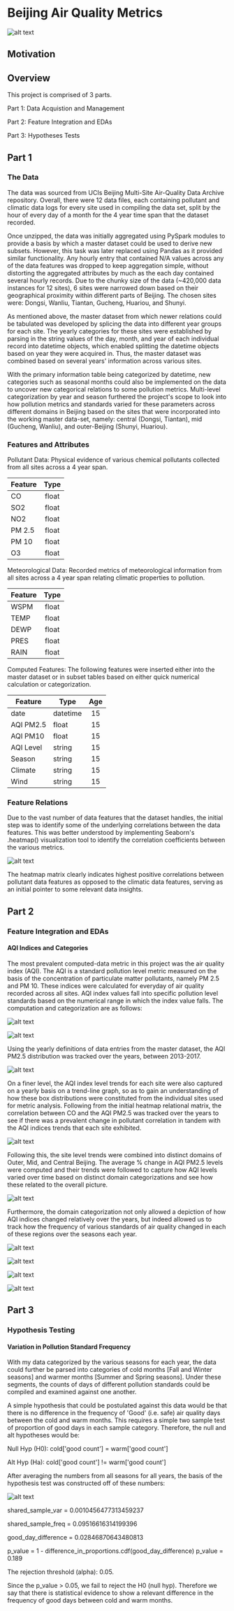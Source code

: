 # Beijing Air Quality Metrics

![alt text](/beijing_wallpaper.jpg)


## Motivation

## Overview

This project is comprised of 3 parts.  

Part 1: Data Acquistion and Management

Part 2: Feature Integration and EDAs

Part 3: Hypotheses Tests

## Part 1

### The Data

The data was sourced from UCIs Beijing Multi-Site Air-Quality Data Archive repository. Overall, there were 12 data files, each containing pollutant and climatic data logs for every site used in compiling the data set, split by the hour of every day of a month for the 4 year time span that the dataset recorded. 

Once unzipped, the data was initially aggregated using PySpark modules to provide a basis by which a master dataset could be used to derive new subsets. However, this task was later replaced using Pandas as it provided similar functionality. Any hourly entry that contained N/A values across any of the data features was dropped to keep aggregation simple, without distorting the aggregated attributes by much as the each day contained several hourly records. Due to the chunky size of the data (~420,000 data instances for 12 sites), 6 sites were narrowed down based on their geographical proximity within different parts of Beijing. The chosen sites were: Dongsi, Wanliu, Tiantan, Gucheng, Huariou, and Shunyi.

As mentioned above, the master dataset from which newer relations could be tabulated was developed by splicing the data into different year groups for each site. The yearly categories for these sites were established by parsing in the string values of the day, month, and year of each individual record into datetime objects, which enabled splitting the datetime objects based on year they were acquired in. Thus, the master dataset was combined based on several years' information across various sites. 

With the primary information table being categorized by datetime, new categories such as seasonal months could also be implemented on the data to uncover new categorical relations to some pollution metrics. Multi-level categorization by year and season furthered the project's scope to look into how pollution metrics and standards varied for these parameters across different domains in Beijing based on the sites that were incorporated into the working master data-set, namely: central (Dongsi, Tiantan), mid (Gucheng, Wanliu), and outer-Beijing (Shunyi, Huariou). 

### Features and Attributes
Pollutant Data:  Physical evidence of various chemical pollutants collected from all sites across a 4 year span. 

| Feature  |Type     |
| ------------- |:-------------:|
| CO |float|
| SO2 |float|
| NO2 |float|
| PM 2.5 |float|
| PM 10|float|
| O3 |float|

Meteorological Data: Recorded metrics of meteorological information from all sites across a 4 year span relating climatic properties to pollution.  

| Feature  |Type     |
| ------------- |:-------------:|
| WSPM |float|
| TEMP |float|
| DEWP |float|
| PRES |float|
| RAIN |float|


Computed Features: The following features were inserted either into the master dataset or in subset tables based on either quick numerical calculation or categorization. 

| Feature  |Type     | Age |
| ------------- |-------------|:--------:|
| date | datetime| 15 |
| AQI PM2.5| float| 15 |
| AQI PM10 |float| 15 |
| AQI Level | string | 15 |
| Season | string| 15 |
| Climate | string | 15 |
| Wind | string | 15 |

### Feature Relations

Due to the vast number of data features that the dataset handles, the initial step was to identify some of the underlying correlations between the data features. This was better understood by implementing Seaborn's .heatmap() visualization tool to identify the correlation coefficients between the various metrics. 

![alt text](/cap1_heatmap.png)

The heatmap matrix clearly indicates highest positive correlations between pollutant data features as opposed to the climatic data features, serving as an initial pointer to some relevant data insights. 


## Part 2

### Feature Integration and EDAs

#### AQI Indices and Categories

The most prevalent computed-data metric in this project was the air quality index (AQI). The AQI is a standard pollution level metric measured on the basis of the concentration of particulate matter pollutants, namely PM 2.5 and PM 10. These indices were calculated for everyday of air quality recorded across all sites. AQI index values fall into specific pollution level standards based on the numerical range in which the index value falls. The computation and categorization are as follows: 

![alt text](/aqi_equation.png)

![alt text](/aqi_categories.png)

Using the yearly definitions of data entries from the master dataset, the AQI PM2.5 distribution was tracked over the years, between 2013-2017. 

![alt text](/aqi_boxplots.png)

On a finer level, the AQI index level trends for each site were also captured on a yearly basis on a trend-line graph, so as to gain an understanding of how these box distributions were constituted from the individual sites used for metric analysis. 
Following from the initial heatmap relational matrix, the correlation between CO and the AQI PM2.5 was tracked over the years to see if there was a prevalent change in pollutant correlation in tandem with the AQI indices trends that each site exhibited.

![alt text](/cap1_graphs1.png)

Following this, the site level trends were combined into distinct domains of Outer, Mid, and Central Beijing. The average % change in AQI PM2.5 levels were computed and their trends were followed to capture how AQI levels varied over time based on distinct domain categorizations and see how these related to the overall picture. 

![alt text](/aqi_domain_changes.png)

Furthermore, the domain categorization not only allowed a depiction of how AQI indices changed relatively over the years, but indeed allowed us to track how the frequency of various standards of air quality changed in each of these regions over the seasons each year. 

![alt text](/pollcount1_domain.png)

![alt text](/pollcount2_domain.png)

![alt text](/pollcount3_domain.png)

![alt text](/pollcount4_domain.png)

## Part 3

### Hypothesis Testing

#### Variation in Pollution Standard Frequency

With my data categorized by the various seasons for each year, the data could further be parsed into categories of cold months [Fall and Winter seasons] and warmer months [Summer and Spring seasons]. Under these segments, the counts of days of different pollution standards could be compiled and examined against one another.

A simple hypothesis that could be postulated against this data would be that there is no difference in the frequency of 'Good' (i.e. safe) air quality days between the cold and warm months. This requires a simple two sample test of proportion of good days in each sample category. Therefore, the null and alt hypotheses would be:

Null Hyp (H0): cold['good count'] = warm['good count'] 

Alt Hyp (Ha): cold['good count'] != warm['good count']


After averaging the numbers from all seasons for all years, the basis of the hypothesis test was constructed off of these numbers:

![alt text](/hyptest1_numbers.png)

shared_sample_var = 0.0010456477313459237

shared_sample_freq = 0.09516616314199396

good_day_difference = 0.02846870643480813

p_value = 1 - difference_in_proportions.cdf(good_day_difference)
p_value = 0.189

The rejection threshold (alpha): 0.05. 

Since the p_value > 0.05, we fail to reject the H0 (null hyp). Therefore we say that there is statistical evidence to show a relevant difference in the frequency of good days between cold and warm months. 






